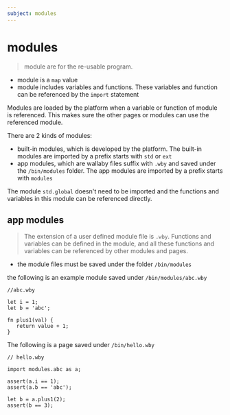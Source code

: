```yaml
---
subject: modules
---
```


# modules
> module are for the re-usable program. 
- module is a `map` value
- module includes variables and functions. These variables and function can be referenced by the `import` statement


Modules are loaded by the platform when a variable or function of module is referenced. This makes sure the
other pages or modules can use the referenced module.


There are 2 kinds of modules:
- built-in modules,  which is developed by the platform. The built-in modules are imported by a prefix starts with `std` or `ext`
- app modules, which are wallaby files suffix with `.wby` and saved under the `/bin/modules` folder. The app modules are imported by a prefix starts with `modules`

The module `std.global` doesn't need to be imported and the functions and variables in this module can be referenced directly.

## app modules
> The extension of a user defined module file is `.wby`. Functions and variables can be defined in the module, and all these functions and variables can be referenced by other modules and pages.

- the module files must be saved under the folder `/bin/modules`

the following is an example module saved under `/bin/modules/abc.wby` 

```
//abc.wby

let i = 1;
let b = 'abc';

fn plus1(val) {
   return value + 1;
}

```


The following is a page saved under `/bin/hello.wby`

```
// hello.wby

import modules.abc as a;

assert(a.i == 1);
assert(a.b == 'abc');

let b = a.plus1(2);
assert(b == 3);
```